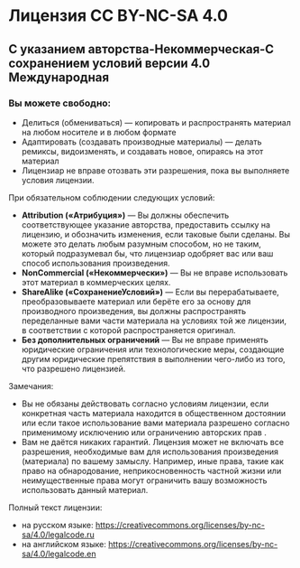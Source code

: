 # Лицензия CC BY-NC-SA 4.0
## С указанием авторства-Некоммерческая-С сохранением условий версии 4.0 Международная

### Вы можете свободно:
- Делиться (обмениваться) — копировать и распространять материал на любом носителе и в любом формате
- Адаптировать (создавать производные материалы) — делать ремиксы, видоизменять, и создавать новое, опираясь на этот материал
- Лицензиар не вправе отозвать эти разрешения, пока вы выполняете условия лицензии.

При обязательном соблюдении следующих условий:

- **Attribution («Атрибуция»)** — Вы должны обеспечить соответствующее указание авторства, предоставить ссылку на лицензию, и обозначить изменения, если таковые были сделаны. Вы можете это делать любым разумным способом, но не таким, который подразумевал бы, что лицензиар одобряет вас или ваш способ использования произведения.
- **NonCommercial («Некоммерчески»)** — Вы не вправе использовать этот материал в коммерческих целях.
- **ShareAlike («СохранениеУсловий»)** — Если вы перерабатываете, преобразовываете материал или берёте его за основу для производного произведения, вы должны распространять переделанные вами части материала на условиях той же лицензии, в соответствии с которой распространяется оригинал.
- **Без дополнительных ограничений** — Вы не вправе применять юридические ограничения или технологические меры, создающие другим юридические препятствия в выполнении чего-либо из того, что разрешено лицензией.

Замечания:
- Вы не обязаны действовать согласно условиям лицензии, если конкретная часть материала находится в общественном достоянии или если такое использование вами материала разрешено согласно применимому исключению или ограничению авторских прав .
- Вам не даётся никаких гарантий. Лицензия может не включать все разрешения, необходимые вам для использования произведения (материала) по вашему замыслу. Например, иные права, такие как право на обнародование, неприкосновенность частной жизни или неимущественные права могут ограничить вашу возможность использовать данный материал.

Полный текст лицензии:
- на русском языке: https://creativecommons.org/licenses/by-nc-sa/4.0/legalcode.ru
- на английском языке: https://creativecommons.org/licenses/by-nc-sa/4.0/legalcode.en
